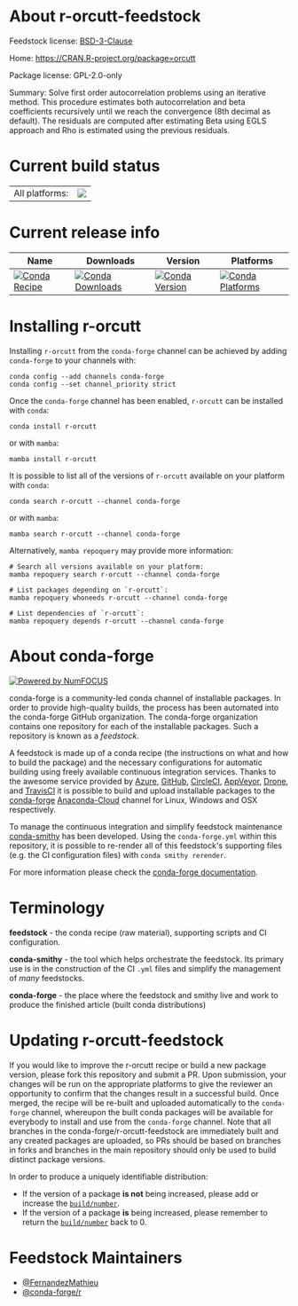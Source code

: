 About r-orcutt-feedstock
========================

Feedstock license: [BSD-3-Clause](https://github.com/conda-forge/r-orcutt-feedstock/blob/main/LICENSE.txt)

Home: https://CRAN.R-project.org/package=orcutt

Package license: GPL-2.0-only

Summary: Solve first order autocorrelation problems using an iterative method. This procedure estimates both autocorrelation and beta coefficients recursively until we reach the convergence (8th decimal as default). The residuals are computed after estimating Beta using EGLS approach and Rho is estimated using the previous residuals.

Current build status
====================


<table><tr><td>All platforms:</td>
    <td>
      <a href="https://dev.azure.com/conda-forge/feedstock-builds/_build/latest?definitionId=11452&branchName=main">
        <img src="https://dev.azure.com/conda-forge/feedstock-builds/_apis/build/status/r-orcutt-feedstock?branchName=main">
      </a>
    </td>
  </tr>
</table>

Current release info
====================

| Name | Downloads | Version | Platforms |
| --- | --- | --- | --- |
| [![Conda Recipe](https://img.shields.io/badge/recipe-r--orcutt-green.svg)](https://anaconda.org/conda-forge/r-orcutt) | [![Conda Downloads](https://img.shields.io/conda/dn/conda-forge/r-orcutt.svg)](https://anaconda.org/conda-forge/r-orcutt) | [![Conda Version](https://img.shields.io/conda/vn/conda-forge/r-orcutt.svg)](https://anaconda.org/conda-forge/r-orcutt) | [![Conda Platforms](https://img.shields.io/conda/pn/conda-forge/r-orcutt.svg)](https://anaconda.org/conda-forge/r-orcutt) |

Installing r-orcutt
===================

Installing `r-orcutt` from the `conda-forge` channel can be achieved by adding `conda-forge` to your channels with:

```
conda config --add channels conda-forge
conda config --set channel_priority strict
```

Once the `conda-forge` channel has been enabled, `r-orcutt` can be installed with `conda`:

```
conda install r-orcutt
```

or with `mamba`:

```
mamba install r-orcutt
```

It is possible to list all of the versions of `r-orcutt` available on your platform with `conda`:

```
conda search r-orcutt --channel conda-forge
```

or with `mamba`:

```
mamba search r-orcutt --channel conda-forge
```

Alternatively, `mamba repoquery` may provide more information:

```
# Search all versions available on your platform:
mamba repoquery search r-orcutt --channel conda-forge

# List packages depending on `r-orcutt`:
mamba repoquery whoneeds r-orcutt --channel conda-forge

# List dependencies of `r-orcutt`:
mamba repoquery depends r-orcutt --channel conda-forge
```


About conda-forge
=================

[![Powered by
NumFOCUS](https://img.shields.io/badge/powered%20by-NumFOCUS-orange.svg?style=flat&colorA=E1523D&colorB=007D8A)](https://numfocus.org)

conda-forge is a community-led conda channel of installable packages.
In order to provide high-quality builds, the process has been automated into the
conda-forge GitHub organization. The conda-forge organization contains one repository
for each of the installable packages. Such a repository is known as a *feedstock*.

A feedstock is made up of a conda recipe (the instructions on what and how to build
the package) and the necessary configurations for automatic building using freely
available continuous integration services. Thanks to the awesome service provided by
[Azure](https://azure.microsoft.com/en-us/services/devops/), [GitHub](https://github.com/),
[CircleCI](https://circleci.com/), [AppVeyor](https://www.appveyor.com/),
[Drone](https://cloud.drone.io/welcome), and [TravisCI](https://travis-ci.com/)
it is possible to build and upload installable packages to the
[conda-forge](https://anaconda.org/conda-forge) [Anaconda-Cloud](https://anaconda.org/)
channel for Linux, Windows and OSX respectively.

To manage the continuous integration and simplify feedstock maintenance
[conda-smithy](https://github.com/conda-forge/conda-smithy) has been developed.
Using the ``conda-forge.yml`` within this repository, it is possible to re-render all of
this feedstock's supporting files (e.g. the CI configuration files) with ``conda smithy rerender``.

For more information please check the [conda-forge documentation](https://conda-forge.org/docs/).

Terminology
===========

**feedstock** - the conda recipe (raw material), supporting scripts and CI configuration.

**conda-smithy** - the tool which helps orchestrate the feedstock.
                   Its primary use is in the construction of the CI ``.yml`` files
                   and simplify the management of *many* feedstocks.

**conda-forge** - the place where the feedstock and smithy live and work to
                  produce the finished article (built conda distributions)


Updating r-orcutt-feedstock
===========================

If you would like to improve the r-orcutt recipe or build a new
package version, please fork this repository and submit a PR. Upon submission,
your changes will be run on the appropriate platforms to give the reviewer an
opportunity to confirm that the changes result in a successful build. Once
merged, the recipe will be re-built and uploaded automatically to the
`conda-forge` channel, whereupon the built conda packages will be available for
everybody to install and use from the `conda-forge` channel.
Note that all branches in the conda-forge/r-orcutt-feedstock are
immediately built and any created packages are uploaded, so PRs should be based
on branches in forks and branches in the main repository should only be used to
build distinct package versions.

In order to produce a uniquely identifiable distribution:
 * If the version of a package **is not** being increased, please add or increase
   the [``build/number``](https://docs.conda.io/projects/conda-build/en/latest/resources/define-metadata.html#build-number-and-string).
 * If the version of a package **is** being increased, please remember to return
   the [``build/number``](https://docs.conda.io/projects/conda-build/en/latest/resources/define-metadata.html#build-number-and-string)
   back to 0.

Feedstock Maintainers
=====================

* [@FernandezMathieu](https://github.com/FernandezMathieu/)
* [@conda-forge/r](https://github.com/conda-forge/r/)


